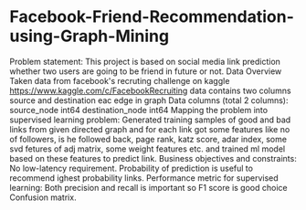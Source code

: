 # Facebook-Friend-Recommendation-using-Graph-Mining
Problem statement: This project is based on social media link prediction whether two users are going to be friend in future or not. Data Overview Taken data from facebook's recruting challenge on kaggle https://www.kaggle.com/c/FacebookRecruiting data contains two columns source and destination eac edge in graph Data columns (total 2 columns): source_node int64 destination_node int64 Mapping the problem into supervised learning problem: Generated training samples of good and bad links from given directed graph and for each link got some features like no of followers, is he followed back, page rank, katz score, adar index, some svd fetures of adj matrix, some weight features etc. and trained ml model based on these features to predict link.  Business objectives and constraints: No low-latency requirement. Probability of prediction is useful to recommend ighest probability links.  Performance metric for supervised learning: Both precision and recall is important so F1 score is good choice Confusion matrix.
